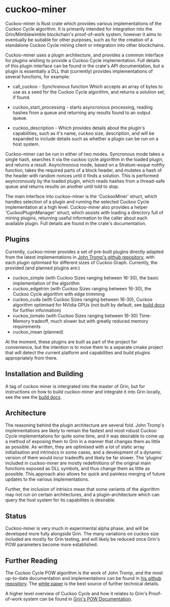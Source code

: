 # cuckoo-miner

Cuckoo-miner is Rust crate which provides various implementations of the Cuckoo Cycle algorithm. It is primarily intended for
integration into the Grin/Mimblewimble blockchain's proof-of-work system, however it aims to eventually be suitable for other 
purposes, such as for the creation of a standalone Cuckoo Cycle mining client or integration into other blockchains.

Cuckoo-miner uses a plugin architecture, and provides a common interface for plugins wishing to provide a Cuckoo Cycle
implementation. Full details of this plugin interface can be found in the crate's API documentation, but a plugin is 
essentially a DLL that (currently) provides implementations of several functions, for example:

* call_cuckoo - Synchronous function Which accepts an array of bytes to use as a seed for the Cuckoo Cycle algorithm, and returns a solution set,
if found. 

* cuckoo_start_processing - starts asyncronous processing, reading hashes from a queue and returning any results found to an output queue.

* cuckoo_description - Which provides details about the plugin's capabilities, such as it's name, cuckoo size, description,
and will be expanded to include details such as whether a plugin can be run on a host system.

Cuckoo-miner can be run in either of two modes. Syncronous mode takes a single hash, searches it via the cuckoo cycle algorithm in the loaded
plugin, and returns a result. Asynchronous mode, based on a Stratum-esque notifiy function, takes the required parts of a block header, and mutates
a hash of the header with random nonces until it finds a solution. This is performed asyncronously by the loaded plugin, which reads hashes
from a thread-safe queue and returns results on another until told to stop.

The main interface into cuckoo-miner is the 'CuckooMiner' struct, which handles selection of a plugin and running the selected
Cuckoo Cycle implementation at a high level. Cuckoo-miner also provides a helper 'CuckooPluginManager' struct, which assists with loading a directory full of mining plugins, returning useful information to the caller about each available plugin. Full details
are found in the crate's documentation.

## Plugins

Currently, cuckoo-miner provides a set of pre-built plugins directly adapted from the latest implementations in 
[John Tromp's github repository](https://github.com/tromp/cuckoo), with each plugin optimised for different sizes of Cuckoo Graph.
Currently, the provided (and planned plugins are:)

* cuckoo_simple (with Cuckoo Sizes ranging between 16-30), the basic implementation of the algorithm
* cuckoo_edgetrim (with Cuckoo Sizes ranging between 16-30), the Cuckoo Cycle algorithm with edge trimming
* cuckoo_cuda (with Cuckoo Sizes ranging between 16-30), Cuckoo algorithm optimised for NVidia GPUs 
(not built by default, see [build docs](doc/build.md) for further information)
* cuckoo_tomato (with Cuckoo Sizes ranging between 16-30) Time-Memory tradeoff, much slower but with greatly reduced memory requirements
* cuckoo_mean (planned)

At the moment, these plugins are built as part of the project for convenience, but the intention is to move them to a separate cmake project that 
will detect the current platform and capabilities and build plugins appropriately from there.

## Installation and Building

A tag of cuckoo miner is intergrated into the master of Grin, but for instructions on how to build cuckoo-miner and integrate it into 
Grin locally, see the see the [build docs](doc/build.md).

## Architecture

The reasoning behind the plugin architecture are several fold. John Tromp's implementations are likely to remain the fastest
and most robust Cuckoo Cycle implementations for quite some time, and it was desirable to come up a method of exposing them 
to Grin in a manner that changes them as little as possible. As written, they are optimised with a lot of static 
array initialisation and intrinsics in some cases, and a development of a dynamic version of them would incur tradeoffs
and likely be far slower. The 'plugins' included in cuckoo-miner are mostly redefinitions of the original main functions
exposed as DLL symbols, and thus change them as little as possible. This approach also allows for quick and painless
merging of future updates to the various implementations.

Further, the inclusion of intrisics mean that some variants of the algorithm may not run
on certain architectures, and a plugin-architecture which can query the host system for its capabilites is desirable.

## Status

Cuckoo-miner is very much in experimental alpha phase, and will be developed more fully alongside Grin. The many
variations on cuckoo size included are mostly for Grin testing, and will likely be reduced once Grin's POW parameters
become more established.

## Further Reading

The Cuckoo Cycle POW algorithm is the work of John Tromp, and the most up-to-date documentation and implementations
can be found in [his github repository](https://github.com/tromp/cuckoo). The
[white paper](https://github.com/tromp/cuckoo/blob/master/doc/cuckoo.pdf) is the best source of
further technical details. 

A higher level overview of Cuckoo Cycle and how it relates to Grin's Proof-of-work system can be found in 
[Grin's POW Documentation](https://github.com/ignopeverell/grin/blob/master/doc/pow/pow.md).

